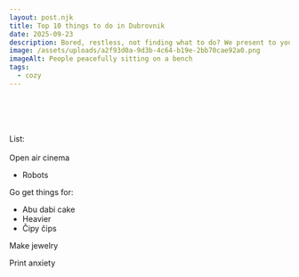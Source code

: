 ```yaml
---
layout: post.njk
title: Top 10 things to do in Dubrovnik
date: 2025-09-23
description: Bored, restless, not finding what to do? We present to you The List.
image: /assets/uploads/a2f93d0a-9d3b-4c64-b19e-2bb70cae92a0.png
imageAlt: People peacefully sitting on a bench
tags:
  - cozy
---
```

\
\
\
\
List:\
\
Open air cinema

* Robots

Go get things for:

* Abu dabi cake
* Heavier
* Čipy čips

Make jewelry 

Print anxiety